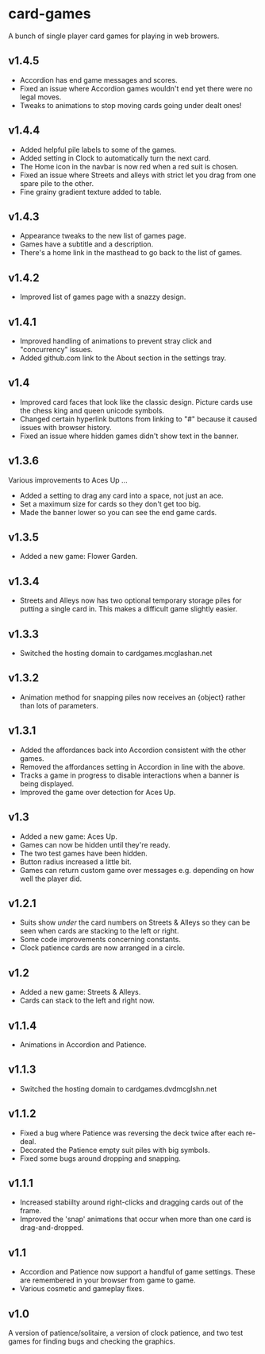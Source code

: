 # card-games
A bunch of single player card games for playing in web browers.

## v1.4.5
* Accordion has end game messages and scores.
* Fixed an issue where Accordion games wouldn't end yet there were no legal moves.
* Tweaks to animations to stop moving cards going under dealt ones!

## v1.4.4
* Added helpful pile labels to some of the games.
* Added setting in Clock to automatically turn the next card.
* The Home icon in the navbar is now red when a red suit is chosen.
* Fixed an issue where Streets and alleys with strict let you drag from one spare pile to the other.
* Fine grainy gradient texture added to table.

## v1.4.3
* Appearance tweaks to the new list of games page.
* Games have a subtitle and a description.
* There's a home link in the masthead to go back to the list of games.

## v1.4.2
* Improved list of games page with a snazzy design.

## v1.4.1
* Improved handling of animations to prevent stray click and "concurrency" issues.
* Added github.com link to the About section in the settings tray.

## v1.4
* Improved card faces that look like the classic design. Picture cards use the chess king and queen unicode symbols.
* Changed certain hyperlink buttons from linking to "#" because it caused issues with browser history.
* Fixed an issue where hidden games didn't show text in the banner.

## v1.3.6
Various improvements to Aces Up ...
* Added a setting to drag any card into a space, not just an ace.
* Set a maximum size for cards so they don't get too big.
* Made the banner lower so you can see the end game cards.

## v1.3.5
* Added a new game: Flower Garden.

## v1.3.4
* Streets and Alleys now has two optional temporary storage piles for putting a single card in. This makes a difficult game slightly easier.

## v1.3.3
* Switched the hosting domain to cardgames.mcglashan.net

## v1.3.2
* Animation method for snapping piles now receives an {object} rather than lots of parameters.

## v1.3.1
* Added the affordances back into Accordion consistent with the other games.
* Removed the affordances setting in Accordion in line with the above.
* Tracks a game in progress to disable interactions when a banner is being displayed.
* Improved the game over detection for Aces Up.

## v1.3
* Added a new game: Aces Up.
* Games can now be hidden until they're ready.
* The two test games have been hidden.
* Button radius increased a little bit.
* Games can return custom game over messages e.g. depending on how well the player did.

## v1.2.1
* Suits show _under_ the card numbers on Streets & Alleys so they can be seen when cards are stacking to the left or right.
* Some code improvements concerning constants.
* Clock patience cards are now arranged in a circle.

## v1.2
* Added a new game: Streets & Alleys.
* Cards can stack to the left and right now.

## v1.1.4
* Animations in Accordion and Patience.

## v1.1.3
* Switched the hosting domain to cardgames.dvdmcglshn.net

## v1.1.2
* Fixed a bug where Patience was reversing the deck twice after each re-deal.
* Decorated the Patience empty suit piles with big symbols.
* Fixed some bugs around dropping and snapping.

## v1.1.1
* Increased stabiilty around right-clicks and dragging cards out of the frame.
* Improved the 'snap' animations that occur when more than one card is drag-and-dropped.

## v1.1
* Accordion and Patience now support a handful of game settings. These are remembered in your browser from game to game.
* Various cosmetic and gameplay fixes.

## v1.0
A version of patience/solitaire, a version of clock patience, and two test games for finding bugs and checking the graphics.

